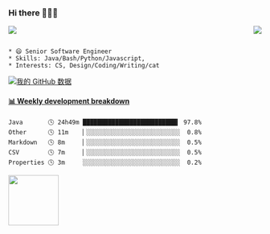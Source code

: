 ### Hi there 👋👋👋  
<p>  
  <a href="https://count.getloli.com/"><img src="https://count.getloli.com/get/@Xxpain"></a>
  <img src="https://weather-icon.journeyad.repl.co/@shanghai?v=1" align="right">
</p>

```

* 😄 Senior Software Engineer
* Skills: Java/Bash/Python/Javascript, 
* Interests: CS, Design/Coding/Writing/cat
```

[![我的 GitHub 数据](https://github-readme-stats.vercel.app/api?username=Xxpain)]()
<!-- ![Lang](https://github-readme-stats.vercel.app/api/top-langs/?username=Xxpain&hide=ipynb,html&layout=compact) -->
 <!-- waka-box start -->
#### <a href="https://gist.github.com/eb4ecc800e460a494f8146b3d1bb974a" target="_blank">📊 Weekly development breakdown</a>
```text
Java       🕓 24h49m ██████████████████████████▍ 97.8%
Other      🕓 11m    ▏░░░░░░░░░░░░░░░░░░░░░░░░░░  0.8%
Markdown   🕓 8m     ▏░░░░░░░░░░░░░░░░░░░░░░░░░░  0.5%
CSV        🕓 7m     ▏░░░░░░░░░░░░░░░░░░░░░░░░░░  0.5%
Properties 🕓 3m     ░░░░░░░░░░░░░░░░░░░░░░░░░░░  0.2%
```
<!-- Powered by https://github.com/YouEclipse/waka-box-go . -->
<!-- waka-box end -->
<a href="https://foojay.io/today/works-with-openjdk"><img align="left" src="https://github.com/foojayio/badges/raw/main/works_with_openjdk/Works-with-OpenJDK.png" width="100"></a>

